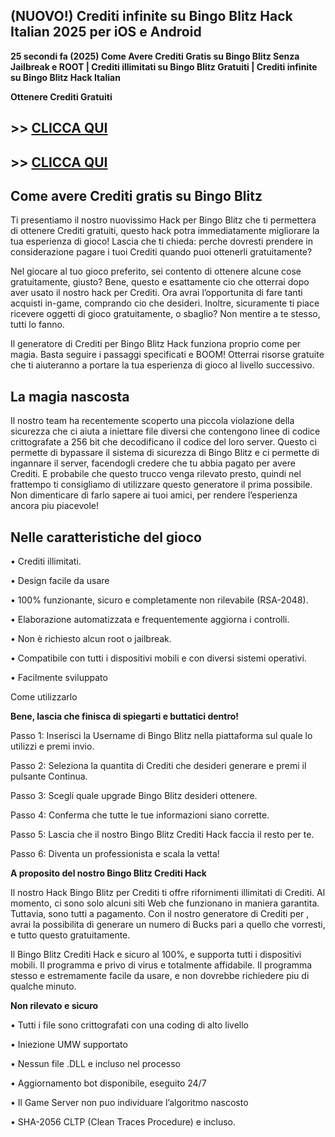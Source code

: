 ## (NUOVO!) Crediti infinite su Bingo Blitz Hack Italian 2025 per iOS e Android

**25 secondi fa (2025) Come Avere Crediti Gratis su Bingo Blitz Senza Jailbreak e ROOT | Crediti illimitati su Bingo Blitz Gratuiti | Crediti infinite su Bingo Blitz Hack Italian**

**Ottenere Crediti Gratuiti**

## >> <a href="https://www.konicaminoltasa.com/getmedia/3d419b84-d583-4074-9050-32518779162a/b1ng0bl1tz.html">CLICCA QUI</a>


## >> <a href="https://www.konicaminoltasa.com/getmedia/3d419b84-d583-4074-9050-32518779162a/b1ng0bl1tz.html">CLICCA QUI</a>


## **Come avere Crediti gratis su Bingo Blitz**

Ti presentiamo il nostro nuovissimo Hack per Bingo Blitz che ti permettera di ottenere Crediti gratuiti, questo hack potra immediatamente migliorare la tua esperienza di gioco! Lascia che ti chieda: perche dovresti prendere in considerazione pagare i tuoi Crediti quando puoi ottenerli gratuitamente?

Nel giocare al tuo gioco preferito, sei contento di ottenere alcune cose gratuitamente, giusto? Bene, questo e esattamente cio che otterrai dopo aver usato il nostro hack per Crediti. Ora avrai l’opportunita di fare tanti acquisti in-game, comprando cio che desideri. Inoltre, sicuramente ti piace ricevere oggetti di gioco gratuitamente, o sbaglio? Non mentire a te stesso, tutti lo fanno.

Il generatore di Crediti per Bingo Blitz Hack funziona proprio come per magia. Basta seguire i passaggi specificati e BOOM! Otterrai risorse gratuite che ti aiuteranno a portare la tua esperienza di gioco al livello successivo.

## **La magia nascosta**

Il nostro team ha recentemente scoperto una piccola violazione della sicurezza che ci aiuta a iniettare file diversi che contengono linee di codice crittografate a 256 bit che decodificano il codice del loro server. Questo ci permette di bypassare il sistema di sicurezza di Bingo Blitz e ci permette di ingannare il server, facendogli credere che tu abbia pagato per avere Crediti. E probabile che questo trucco venga rilevato presto, quindi nel frattempo ti consigliamo di utilizzare questo generatore il prima possibile. Non dimenticare di farlo sapere ai tuoi amici, per rendere l’esperienza ancora piu piacevole!

## **Nelle caratteristiche del gioco**

• Crediti illimitati.

• Design facile da usare

• 100% funzionante, sicuro e completamente non rilevabile (RSA-2048).

• Elaborazione automatizzata e frequentemente aggiorna i controlli.

• Non è richiesto alcun root o jailbreak.

• Compatibile con tutti i dispositivi mobili e con diversi sistemi operativi.

• Facilmente sviluppato

Come utilizzarlo

**Bene, lascia che finisca di spiegarti e buttatici dentro!**

Passo 1: Inserisci la Username di Bingo Blitz nella piattaforma sul quale lo utilizzi e premi invio.

Passo 2: Seleziona la quantita di Crediti che desideri generare e premi il pulsante Continua.

Passo 3: Scegli quale upgrade Bingo Blitz desideri ottenere.

Passo 4: Conferma che tutte le tue informazioni siano corrette.

Passo 5: Lascia che il nostro Bingo Blitz Crediti Hack faccia il resto per te.

Passo 6: Diventa un professionista e scala la vetta!

**A proposito del nostro Bingo Blitz Crediti Hack**

Il nostro Hack Bingo Blitz per Crediti ti offre rifornimenti illimitati di Crediti. Al momento, ci sono solo alcuni siti Web che funzionano in maniera garantita. Tuttavia, sono tutti a pagamento. Con il nostro generatore di Crediti per , avrai la possibilita di generare un numero di Bucks pari a quello che vorresti, e tutto questo gratuitamente.

Il Bingo Blitz Crediti Hack e sicuro al 100%, e supporta tutti i dispositivi mobili. Il programma e privo di virus e totalmente affidabile. Il programma stesso e estremamente facile da usare, e non dovrebbe richiedere piu di qualche minuto.

**Non rilevato e sicuro**

• Tutti i file sono crittografati con una coding di alto livello

• Iniezione UMW supportato

• Nessun file .DLL e incluso nel processo

• Aggiornamento bot disponibile, eseguito 24/7

• Il Game Server non puo individuare l’algoritmo nascosto

• SHA-2056 CLTP (Clean Traces Procedure) e incluso.
